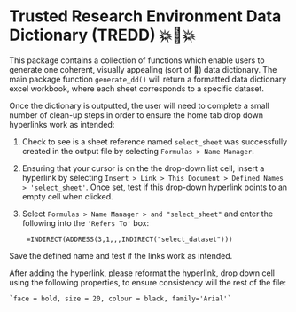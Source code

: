 # Trusted Research Environment Data Dictionary (TREDD) 💥📖💥

This package contains a collection of functions which enable users to generate one coherent, visually appealing (sort of 🤔) data dictionary. The main package function `generate_dd()` will return a formatted data dictionary excel workbook, where each sheet corresponds to a specific dataset. 

Once the dictionary is outputted, the user will need to complete a small number of clean-up steps in order to ensure the home tab drop down hyperlinks work as intended:

1. Check to see is a sheet reference named `select_sheet` was successfully created in the output file by  selecting `Formulas > Name Manager`.

2. Ensuring that your cursor is on the the drop-down list cell, insert a hyperlink by selecting `Insert > Link > This Document > Defined Names > 'select_sheet'`. Once set, test if this drop-down hyperlink points to an empty cell when clicked.

3. Select `Formulas > Name Manager > and "select_sheet"` and enter the following into the `'Refers To'` box:

        =INDIRECT(ADDRESS(3,1,,,INDIRECT("select_dataset")))



Save the defined name and test if the links work as intended. 

After adding the hyperlink, please reformat the hyperlink, drop down cell using the following properties, to ensure consistency will the rest of the file:

    `face = bold, size = 20, colour = black, family='Arial'`
